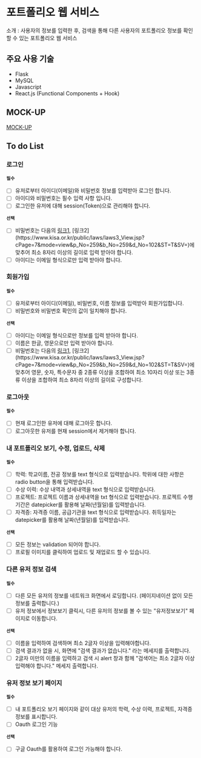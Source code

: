 # 포트폴리오 웹 서비스

소개 : 사용자의 정보를 입력한 후, 검색을 통해 다른 사용자의 포트폴리오 정보를 확인할 수 있는 포트폴리오 웹 서비스

## 주요 사용 기술

- Flask
- MySQL
- Javascript
- React.js (Functional Components + Hook)


## MOCK-UP

[MOCK-UP](https://whimsical.com/7ptF5aW1CDkJhALvKSAjp3)


## **To do List**

### **로그인**

**`필수`**

- [ ]  유저로부터 아이디(이메일)와 비밀번호 정보를 입력받아 로그인 합니다.
- [ ]  아이디와 비밀번호는 필수 입력 사항 입니다.
- [ ]  로그인한 유저에 대해 session(Token)으로 관리해야 합니다.

**`선택`**

- [ ]  비밀번호는 다음의 [링크1](https://www.law.go.kr/%ED%96%89%EC%A0%95%EA%B7%9C%EC%B9%99/(%EA%B0%9C%EC%9D%B8%EC%A0%95%EB%B3%B4%EB%B3%B4%ED%98%B8%EC%9C%84%EC%9B%90%ED%9A%8C)%EA%B0%9C%EC%9D%B8%EC%A0%95%EB%B3%B4%EC%9D%98%EA%B8%B0%EC%88%A0%EC%A0%81%C2%B7%EA%B4%80%EB%A6%AC%EC%A0%81%EB%B3%B4%ED%98%B8%EC%A1%B0%EC%B9%98%EA%B8%B0%EC%A4%80/(2020-5,20200811)), [링크2](https://www.kisa.or.kr/public/laws/laws3_View.jsp?cPage=7&mode=view&p_No=259&b_No=259&d_No=102&ST=T&SV=)에 맞추어 최소 8자리 이상의 길이로 입력 받아야 합니다.
- [ ]  아이디는 이메일 형식으로만 입력 받아야 합니다.

### **회원가입**

**`필수`**

- [ ]  유저로부터 아이디(이메일), 비밀번호, 이름 정보를 입력받아 회원가입합니다.
- [ ]  비밀번호와 비밀번호 확인의 값이 일치해야 합니다.

**`선택`**

- [ ]  아이디는 이메일 형식으로만 정보를 입력 받아야 합니다.
- [ ]  이름은 한글, 영문으로만 입력 받아야 합니다.
- [ ]  비밀번호는 다음의 [링크1](https://www.law.go.kr/%ED%96%89%EC%A0%95%EA%B7%9C%EC%B9%99/(%EA%B0%9C%EC%9D%B8%EC%A0%95%EB%B3%B4%EB%B3%B4%ED%98%B8%EC%9C%84%EC%9B%90%ED%9A%8C)%EA%B0%9C%EC%9D%B8%EC%A0%95%EB%B3%B4%EC%9D%98%EA%B8%B0%EC%88%A0%EC%A0%81%C2%B7%EA%B4%80%EB%A6%AC%EC%A0%81%EB%B3%B4%ED%98%B8%EC%A1%B0%EC%B9%98%EA%B8%B0%EC%A4%80/(2020-5,20200811)), [링크2](https://www.kisa.or.kr/public/laws/laws3_View.jsp?cPage=7&mode=view&p_No=259&b_No=259&d_No=102&ST=T&SV=)에 맞추어 영문, 숫자, 특수문자 중 2종류 이상을 조합하여 최소 10자리 이상 또는 3종류 이상을 조합하여 최소 8자리 이상의 길이로 구성합니다.

### **로그아웃**

**`필수`**

- [ ]  현재 로그인한 유저에 대해 로그아웃 합니다.
- [ ]  로그아웃한 유저를 현재 session에서 제거해야 합니다.

### **내 포트폴리오 보기, 수정, 업로드, 삭제**

**`필수`**

- [ ]  학력: 학교이름, 전공 정보를 text 형식으로 입력받습니다. 학위에 대한 사항은 radio button을 통해 입력받습니다.
- [ ]  수상 이력: 수상 내역과 상세내역을 text 형식으로 입력받습니다.
- [ ]  프로젝트: 프로젝트 이름과 상세내역을 txt 형식으로 입력받습니다. 프로젝트 수행기간은 datepicker를 활용해 날짜(년월일)를 입력받습니다.
- [ ]  자격증: 자격증 이름, 공급기관을 text 형식으로 입력받습니다. 취득일자는 datepicker를 활용해 날짜(년월일)를 입력받습니다.

**`선택`**

- [ ]  모든 정보는 validation 되어야 합니다.
- [ ]  프로필 이미지를 클릭하여 업로드 및 재업로드 할 수 있습니다.

### **다른 유저 정보 검색**

**`필수`**

- [ ]  다른 모든 유저의 정보를 네트워크 화면에서 로딩합니다. (페이지네이션 없이 모든 정보를 출력합니다.)
- [ ]  유저 정보에서 정보보기 클릭시, 다른 유저의 정보를 볼 수 있는 "유저정보보기" 페이지로 이동합니다.

**`선택`**

- [ ]  이름을 입력하여 검색하며 최소 2글자 이상을 입력해야합니다.
- [ ]  검색 결과가 없을 시, 화면에 "검색 결과가 없습니다." 라는 메세지를 출력합니다.
- [ ]  2글자 미만의 이름을 입력하고 검색 시 alert 창과 함께 "검색어는 최소 2글자 이상 입력해야 합니다." 메세지 출력합니다.

### **유저 정보 보기 페이지**

**`필수`**

- [ ]  내 포트폴리오 보기 페이지와 같이 대상 유저의 학력, 수상 이력, 프로젝트, 자격증 정보를 표시합니다.
- [ ]  Oauth 로그인 기능

**`선택`**

- [ ]  구글 Oauth를 활용하여 로그인 가능해야 합니다.